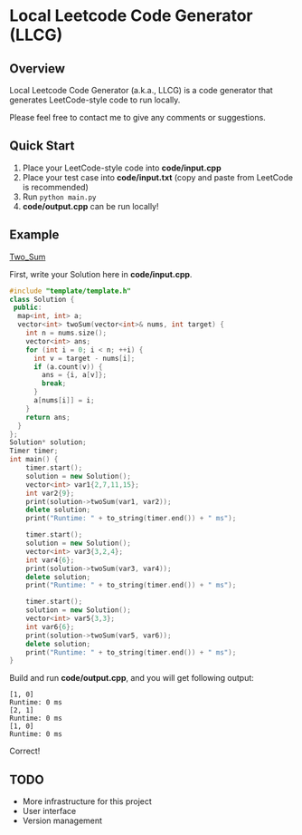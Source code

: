# Local Leetcode Code Generator (LLCG)

## Overview

Local Leetcode Code Generator (a.k.a., LLCG) is a code generator that generates LeetCode-style code to run locally.

Please feel free to contact me to give any comments or suggestions.

## Quick Start

1. Place your LeetCode-style code into **code/input.cpp**
2. Place your test case into **code/input.txt** (copy and paste from LeetCode is recommended)
3. Run `python main.py`
4. **code/output.cpp** can be run locally!

## Example

[Two_Sum](https://leetcode.cn/problems/two-sum/)

First, write your Solution here in **code/input.cpp**.

```cpp
#include "template/template.h"
class Solution {
 public:
  map<int, int> a;
  vector<int> twoSum(vector<int>& nums, int target) {
    int n = nums.size();
    vector<int> ans;
    for (int i = 0; i < n; ++i) {
      int v = target - nums[i];
      if (a.count(v)) {
        ans = {i, a[v]};
        break;
      }
      a[nums[i]] = i;
    }
    return ans;
  }
};
Solution* solution;
Timer timer;
int main() {
	timer.start();
	solution = new Solution();
	vector<int> var1{2,7,11,15};
	int var2{9};
	print(solution->twoSum(var1, var2));
	delete solution;
	print("Runtime: " + to_string(timer.end()) + " ms");

	timer.start();
	solution = new Solution();
	vector<int> var3{3,2,4};
	int var4{6};
	print(solution->twoSum(var3, var4));
	delete solution;
	print("Runtime: " + to_string(timer.end()) + " ms");

	timer.start();
	solution = new Solution();
	vector<int> var5{3,3};
	int var6{6};
	print(solution->twoSum(var5, var6));
	delete solution;
	print("Runtime: " + to_string(timer.end()) + " ms");
}
```

Build and run **code/output.cpp**, and you will get following output:

```
[1, 0]
Runtime: 0 ms
[2, 1]
Runtime: 0 ms
[1, 0]
Runtime: 0 ms
```

Correct!

## TODO

+  More infrastructure for this project
+  User interface
+  Version management
